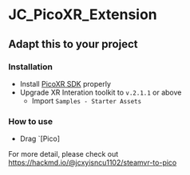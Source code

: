 # JC_PicoXR_Extension


## Adapt this to your project
### Installation
- Install [PicoXR SDK](https://developer.pico-interactive.com/sdk/index) properly
- Upgrade XR Interation toolkit to `v.2.1.1` or above
    - Import `Samples - Starter Assets`

### How to use
- Drag `[Pico]


For more detail, please check out https://hackmd.io/@jcxyisncu1102/steamvr-to-pico